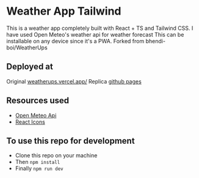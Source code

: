 # Weather App Tailwind

This is a weather app completely built with React + TS and Tailwind CSS.
I have used Open Meteo's weather api for weather forecast
This can be installable on any device since it's a PWA.
Forked from bhendi-boi/WeatherUps

## Deployed at

Original
[weatherups.vercel.app/](https://weatherups.vercel.app/)
Replica
[github pages]()

## Resources used

- [Open Meteo Api](https://open-meteo.com/en/docs)
- [React Icons](https://react-icons.github.io/react-icons)

## To use this repo for development

- Clone this repo on your machine
- Then `npm install`
- Finally `npm run dev`
